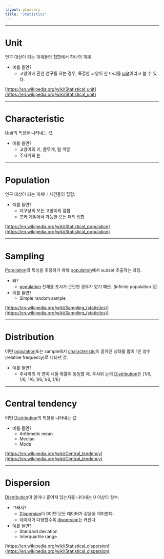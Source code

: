 ```yaml
---
layout: glossary
title: "Statistics"
---
```


---
# Unit
연구 대상이 되는 개체들의 집합에서 하나의 개체
* 예를 들면?
    * 고양이에 관한 연구를 하는 경우, 특정한 고양이 한 마리를 [unit](#unit)이라고 볼 수 있다.

[https://en.wikipedia.org/wiki/Statistical_unit](https://en.wikipedia.org/wiki/Statistical_unit)

---
# Characteristic
[Unit](#unit)의 특성을 나타내는 값.
* 예를 들면?
    * 고양이의 키, 몸무게, 털 색깔
    * 주사위의 눈

---
# Population
연구 대상이 되는 개체나 사건들의 집합.
* 예를 들면?
    * 지구상의 모든 고양이의 집합
    * 포커 게임에서 가능한 모든 패의 집합

[https://en.wikipedia.org/wiki/Statistical_population](https://en.wikipedia.org/wiki/Statistical_population)

---
# Sampling
[Population](#population)의 특성을 추정하기 위해 [population](#population)에서 subset 추출하는 과정.
* 왜?
    * [population](#population) 전체를 조사가 곤란한 경우가 있기 때문. (infinite population 등)
* 예를 들면?
    * Simple random sample

[https://en.wikipedia.org/wiki/Sampling_(statistics)](https://en.wikipedia.org/wiki/Sampling_(statistics))

---
# Distribution
어떤 [population](#population)또는 sample에서 [characteristic](#characteristic)이 흩어진 상태를 합이 1인 양수(relative frequency)로 나타낸 것.
* 예를 들면?
    * 주사위의 각 면이 나올 확률이 동일할 때, 주사위 눈의 [Distribution](#distribution)은 {1/6, 1/6, 1/6, 1/6, 1/6, 1/6}

---
# Central tendency
어떤 [Distribution](#distribution)의 특징을 나타내는 값.
* 예를 들면?
    * Arithmetic mean
    * Median
    * Mode

[https://en.wikipedia.org/wiki/Central_tendency](https://en.wikipedia.org/wiki/Central_tendency)

---
# Dispersion
[Distribution](#distribution)이 얼마나 흩어져 있는지를 나타내는 0 이상의 실수.
* 그래서?
    * [Dispersion](#dispersion)이 0이면 모든 데이터가 같음을 의미한다.
    * 데이터가 다양할수록 [dispersion](#dispersion)는 커진다.
* 예를 들면?
    * Standard deviation
    * Interquartile range

[https://en.wikipedia.org/wiki/Statistical_dispersion](https://en.wikipedia.org/wiki/Statistical_dispersion)
